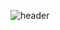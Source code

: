 ![header](https://capsule-render.vercel.app/api?type=transparent&color=auto&height=100&section=header&text=안녕%20render&fontSize=90)
